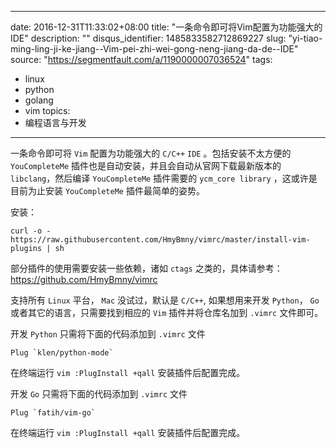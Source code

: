 
---
date: 2016-12-31T11:33:02+08:00
title: "一条命令即可将Vim配置为功能强大的IDE"
description: ""
disqus_identifier: 1485833582712869227
slug: "yi-tiao-ming-ling-ji-ke-jiang--Vim-pei-zhi-wei-gong-neng-jiang-da-de--IDE"
source: "https://segmentfault.com/a/1190000007036524"
tags: 
- linux 
- python 
- golang
- vim 
topics:
- 编程语言与开发
---

一条命令即可将 `Vim` 配置为功能强大的 `C/C++` `IDE` 。包括安装不太方便的
`YouCompleteMe` 插件也是自动安装，并且会自动从官网下载最新版本的
`libclang`，然后编译 `YouCompleteMe` 插件需要的 `ycm_core library`
，这或许是目前为止安装 `YouCompleteMe` 插件最简单的姿势。

安装：

    curl -o - https://raw.githubusercontent.com/HmyBmny/vimrc/master/install-vim-plugins | sh

部分插件的使用需要安装一些依赖，诸如 `ctags`
之类的，具体请参考：<https://github.com/HmyBmny/vimrc>

支持所有 `Linux` 平台， `Mac` 没试过，默认是 `C/C++`, 如果想用来开发
`Python`， `Go` 或者其它的语言，只需要找到相应的 `Vim`
插件并将仓库名加到 `.vimrc` 文件即可。

开发 `Python` 只需将下面的代码添加到 `.vimrc` 文件

    Plug `klen/python-mode` 

在终端运行 `vim :PlugInstall +qall` 安装插件后配置完成。

开发 `Go` 只需将下面的代码添加到 `.vimrc` 文件

    Plug `fatih/vim-go`

在终端运行 `vim :PlugInstall +qall` 安装插件后配置完成。


